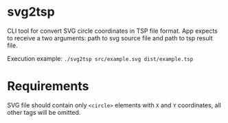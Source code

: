 # svg2tsp

CLI tool for convert SVG circle coordinates in TSP file format.
App expects to receive a two arguments: path to svg source file and path to tsp result file.

Execution example: `./svg2tsp src/example.svg dist/example.tsp`

# Requirements

SVG file should contain only `<circle>` elements with `X` and `Y` coordinates, all other tags will be omitted.

